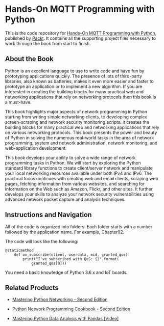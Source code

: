 # Hands-On MQTT Programming with Python
This is the code repository for [Hands-On MQTT Programming with Python](https://www.packtpub.com/application-development/hands-mqtt-programming-python?utm_source=github&utm_medium=repository&utm_campaign=9781789138542), published by [Packt](https://www.packtpub.com/?utm_source=github). It contains all the supporting project files necessary to work through the book from start to finish.
## About the Book
Python is an excellent language to use to write code and have fun by prototyping applications quickly. The presence of lots of third-party libraries, also known as batteries, makes it even more easier and faster to prototype an application or to implement a new algorithm. If you are interested in creating the building blocks for many practical web and networking applications that rely on networking protocols then this book is a must-have.

This book highlights major aspects of network programming in Python starting from writing simple networking clients, to developing complex screen-scraping and network security monitoring scripts. It creates the building blocks for many practical web and networking applications that rely on various networking protocols. This book presents the power and beauty of Python in solving the numerous real-world tasks in the area of network programming, system and network administration, network monitoring, and web-application development. 

This book develops your ability to solve a wide range of network programming tasks in Python. We will start by exploring the Python standard library functions to create client/server network and manipulate your local networking resources available under both IPv4 and IPv6. The practical focus continues with creating web and email clients, scraping web pages, fetching information from various websites, and searching for information on the Web such as Amazon, Flickr, and other sites. It further develops your skills to analyze your network security vulnerabilities using advanced network packet capture and analysis techniques.

## Instructions and Navigation
All of the code is organized into folders. Each folder starts with a number followed by the application name. For example, Chapter02.



The code will look like the following:
```
@staticmethod
    def on_subscribe(client, userdata, mid, granted_qos):
        print("I've subscribed with QoS: {}".format(
            granted_qos[0]))
```

You need a basic knowledge of Python 3.6.x and IoT boards.

## Related Products
* [Mastering Python Networking - Second Edition](https://www.packtpub.com/networking-and-servers/mastering-python-networking-second-edition?utm_source=github&utm_medium=repository&utm_campaign=9781789135992)

* [Python Network Programming Cookbook - Second Edition](https://www.packtpub.com/networking-and-servers/python-network-programming-cookbook-second-edition?utm_source=github&utm_medium=repository&utm_campaign=9781786463999)

* [Mastering Python Data Analysis with Pandas [Video]](https://www.packtpub.com/big-data-and-business-intelligence/mastering-python-data-analysis-pandas-video?utm_source=github&utm_medium=repository&utm_campaign=9781787280083)

